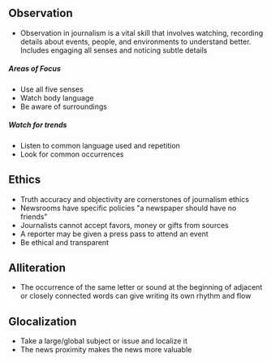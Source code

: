 ## Observation
- Observation in journalism is a vital skill that involves watching, recording details about events, people, and environments to understand better. Includes engaging all senses and noticing subtle details
##### Areas of Focus
- Use all five senses
- Watch body language
- Be aware of surroundings
##### Watch for trends
- Listen to common language used and repetition
- Look for common occurrences

## Ethics
- Truth accuracy and objectivity are cornerstones of journalism ethics
- Newsrooms have specific policies
"a newspaper should have no friends"
- Journalists cannot accept favors, money or gifts from sources
- A reporter may be given a press pass to attend an event
- Be ethical and transparent

## Alliteration
- The occurrence of the same letter or sound at the beginning of adjacent or closely connected words can give writing its own rhythm and flow

## Glocalization
- Take a large/global subject or issue and localize it
- The news proximity makes the news more valuable